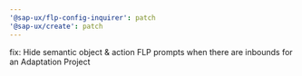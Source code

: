 ```yaml
---
'@sap-ux/flp-config-inquirer': patch
'@sap-ux/create': patch
---
```


fix: Hide semantic object & action FLP prompts when there are inbounds for an Adaptation Project
